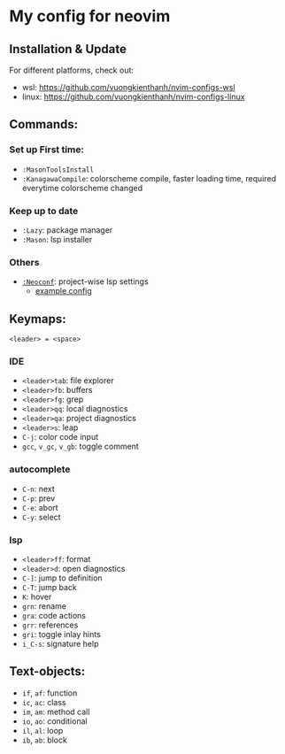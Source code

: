 # My config for neovim

## Installation & Update
For different platforms, check out:
- wsl: https://github.com/vuongkienthanh/nvim-configs-wsl
- linux: https://github.com/vuongkienthanh/nvim-configs-linux

## Commands:
### Set up First time:
- `:MasonToolsInstall` 
- `:KanagawaCompile`: colorscheme compile, faster loading time, required everytime colorscheme changed
### Keep up to date
- `:Lazy`: package manager
- `:Mason`: lsp installer
### Others
- [`:Neoconf`](https://github.com/folke/neoconf.nvim): project-wise lsp settings
    - [ example config ](./.neoconf.json)


## Keymaps:

`<leader> = <space>`

### IDE
- `<leader>tab`: file explorer
- `<leader>fb`: buffers
- `<leader>fg`: grep
- `<leader>qq`: local diagnostics
- `<leader>qa`: project diagnostics
- `<leader>s`: leap
- `C-j`: color code input
- `gcc`, `v_gc`, `v_gb`: toggle comment

### autocomplete
- `C-n`: next
- `C-p`: prev
- `C-e`: abort
- `C-y`: select

### lsp
- `<leader>ff`: format
- `<leader>d`: open diagnostics
- `C-]`: jump to definition
- `C-T`: jump back
- `K`: hover
- `grn`: rename
- `gra`: code actions
- `grr`: references
- `gri`: toggle inlay hints
- `i_C-s`: signature help

## Text-objects:
- `if`, `af`: function
- `ic`, `ac`: class
- `im`, `am`: method call
- `io`, `ao`: conditional
- `il`, `al`: loop
- `ib`, `ab`: block
